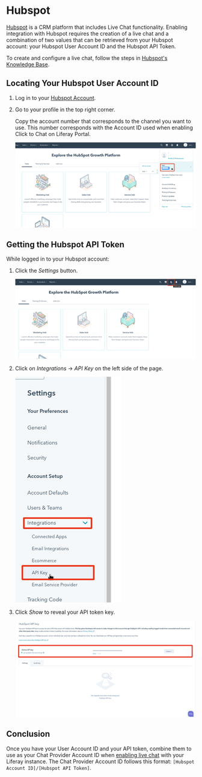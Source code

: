 # Hubspot 

[Hubspot](https://www.hubspot.com/) is a CRM platform that includes Live Chat functionality. Enabling integration with Hubspot requires the creation of a live chat and a combination of two values that can be retrieved from your Hubspot account: your Hubspot User Account ID and the Hubspot API Token.

To create and configure a live chat, follow the steps in [Hubspot's Knowledge Base](https://knowledge.hubspot.com/chatflows/create-a-live-chat). 

## Locating Your Hubspot User Account ID

1. Log in to your [Hubspot Account](https://app.hubspot.com/login).

1. Go to your profile in the top right corner.

    Copy the account number that corresponds to the channel you want to use. This number corresponds with the Account ID used when enabling Click to Chat on Liferay Portal.

    ![Id token](./hubspot/images/01.png)

## Getting the Hubspot API Token

While logged in to your Hubspot account:

1. Click the *Settings* button.

    ![Settings](./hubspot/images/02.png)

1. Click on *Integrations* &rarr; *API Key* on the left side of the page.

    ![Api Key](./hubspot/images/03.png)

1. Click *Show* to reveal your API token key.

    ![Show Api Key](./hubspot/images/04.png)

## Conclusion

Once you have your User Account ID and your API token, combine them to use as your Chat Provider Account ID when [enabling live chat](../enabling-automated-live-chat-systems.md) with your Liferay instance. The Chat Provider Account ID follows this format: `[Hubspot Account ID]/[Hubspot API Token]`.
